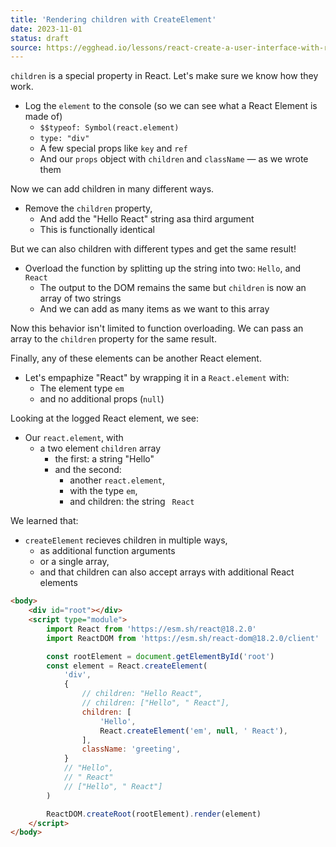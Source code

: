 ```yaml
---
title: 'Rendering children with CreateElement'
date: 2023-11-01
status: draft
source: https://egghead.io/lessons/react-create-a-user-interface-with-react-s-createelement-api
---
```


`children` is a special property in React.
Let's make sure we know how they work.

- Log the `element` to the console (so we can see what a React Element is made of)
  - `$$typeof: Symbol(react.element)`
  - `type: "div"`
  - A few special props like `key` and `ref`
  - And our `props` object with `children` and `className` — as we wrote them

Now we can add children in many different ways.

- Remove the `children` property,
  - And add the "Hello React" string asa third argument
  - This is functionally identical

But we can also children with different types and get the same result!

- Overload the function by splitting up the string into two: `Hello`, and ` React`
  - The output to the DOM remains the same but `children` is now an array of two strings
  - And we can add as many items as we want to this array

Now this behavior isn't limited to function overloading.
We can pass an array to the `children` property for the same result.

Finally, any of these elements can be another React element.

- Let's empaphize "React" by wrapping it in a `React.element` with:
  - The element type `em`
  - and no additional props (`null`)

Looking at the logged React element, we see:

- Our `react.element`, with
  - a two element `children` array
    - the first: a string "Hello"
    - and the second:
      - another `react.element`,
      - with the type `em`,
      - and children: the string ` React`

We learned that:

- `createElement` recieves children in multiple ways,
  - as additional function arguments
  - or a single array,
  - and that children can also accept arrays with additional React elements

```html
<body>
	<div id="root"></div>
	<script type="module">
		import React from 'https://esm.sh/react@18.2.0'
		import ReactDOM from 'https://esm.sh/react-dom@18.2.0/client'

		const rootElement = document.getElementById('root')
		const element = React.createElement(
			'div',
			{
				// children: "Hello React",
				// children: ["Hello", " React"],
				children: [
					'Hello',
					React.createElement('em', null, ' React'),
				],
				className: 'greeting',
			}
			// "Hello",
			// " React"
			// ["Hello", " React"]
		)

		ReactDOM.createRoot(rootElement).render(element)
	</script>
</body>
```
